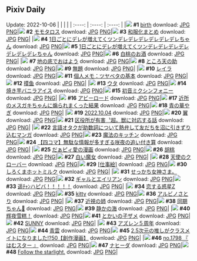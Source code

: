 ## Pixiv Daily
Update: 2022-10-06
|      |      |      |
| :----: | :----: | :----: |
|![](https://pixiv.microyu.workers.dev/c/240x480/img-master/img/2022/10/05/00/00/16/101691159_p0_master1200.jpg) **#1** [birth](https://www.pixiv.net/artworks/101691159) download: [JPG](https://pixiv.microyu.workers.dev/img-original/img/2022/10/05/00/00/16/101691159_p0.jpg) [PNG](https://pixiv.microyu.workers.dev/img-original/img/2022/10/05/00/00/16/101691159_p0.png)|![](https://pixiv.microyu.workers.dev/c/240x480/img-master/img/2022/10/04/00/06/42/101670639_p0_master1200.jpg) **#2** [モモタロス](https://www.pixiv.net/artworks/101670639) download: [JPG](https://pixiv.microyu.workers.dev/img-original/img/2022/10/04/00/06/42/101670639_p0.jpg) [PNG](https://pixiv.microyu.workers.dev/img-original/img/2022/10/04/00/06/42/101670639_p0.png)|![](https://pixiv.microyu.workers.dev/c/240x480/img-master/img/2022/10/04/00/00/31/101670376_p0_master1200.jpg) **#3** [和服化まとめ](https://www.pixiv.net/artworks/101670376) download: [JPG](https://pixiv.microyu.workers.dev/img-original/img/2022/10/04/00/00/31/101670376_p0.jpg) [PNG](https://pixiv.microyu.workers.dev/img-original/img/2022/10/04/00/00/31/101670376_p0.png)|
|![](https://pixiv.microyu.workers.dev/c/240x480/img-master/img/2022/10/04/00/00/17/101670324_p0_master1200.jpg) **#4** [1日ごとにデレが増えてくツンデレデレデレデレデレデレちゃん](https://www.pixiv.net/artworks/101670324) download: [JPG](https://pixiv.microyu.workers.dev/img-original/img/2022/10/04/00/00/17/101670324_p0.jpg) [PNG](https://pixiv.microyu.workers.dev/img-original/img/2022/10/04/00/00/17/101670324_p0.png)|![](https://pixiv.microyu.workers.dev/c/240x480/img-master/img/2022/10/05/00/00/22/101691203_p0_master1200.jpg) **#5** [1日ごとにデレが増えてくツンデレデレデレデレデレデレデレちゃん](https://www.pixiv.net/artworks/101691203) download: [JPG](https://pixiv.microyu.workers.dev/img-original/img/2022/10/05/00/00/22/101691203_p0.jpg) [PNG](https://pixiv.microyu.workers.dev/img-original/img/2022/10/05/00/00/22/101691203_p0.png)|![](https://pixiv.microyu.workers.dev/c/240x480/img-master/img/2022/10/05/00/00/19/101691186_p0_master1200.jpg) **#6** [白桃のお酒](https://www.pixiv.net/artworks/101691186) download: [JPG](https://pixiv.microyu.workers.dev/img-original/img/2022/10/05/00/00/19/101691186_p0.jpg) [PNG](https://pixiv.microyu.workers.dev/img-original/img/2022/10/05/00/00/19/101691186_p0.png)|
|![](https://pixiv.microyu.workers.dev/c/240x480/img-master/img/2022/10/05/07/30/01/101696832_p0_master1200.jpg) **#7** [地の底でおはよう](https://www.pixiv.net/artworks/101696832) download: [JPG](https://pixiv.microyu.workers.dev/img-original/img/2022/10/05/07/30/01/101696832_p0.jpg) [PNG](https://pixiv.microyu.workers.dev/img-original/img/2022/10/05/07/30/01/101696832_p0.png)|![](https://pixiv.microyu.workers.dev/c/240x480/img-master/img/2022/10/05/00/00/15/101691158_p0_master1200.jpg) **#8** [ところ天の助](https://www.pixiv.net/artworks/101691158) download: [JPG](https://pixiv.microyu.workers.dev/img-original/img/2022/10/05/00/00/15/101691158_p0.jpg) [PNG](https://pixiv.microyu.workers.dev/img-original/img/2022/10/05/00/00/15/101691158_p0.png)|![](https://pixiv.microyu.workers.dev/c/240x480/img-master/img/2022/10/04/06/54/16/101675502_p0_master1200.jpg) **#9** [無題](https://www.pixiv.net/artworks/101675502) download: [JPG](https://pixiv.microyu.workers.dev/img-original/img/2022/10/04/06/54/16/101675502_p0.jpg) [PNG](https://pixiv.microyu.workers.dev/img-original/img/2022/10/04/06/54/16/101675502_p0.png)|
|![](https://pixiv.microyu.workers.dev/c/240x480/img-master/img/2022/10/04/12/16/14/101678622_p0_master1200.jpg) **#10** [レイラ](https://www.pixiv.net/artworks/101678622) download: [JPG](https://pixiv.microyu.workers.dev/img-original/img/2022/10/04/12/16/14/101678622_p0.jpg) [PNG](https://pixiv.microyu.workers.dev/img-original/img/2022/10/04/12/16/14/101678622_p0.png)|![](https://pixiv.microyu.workers.dev/c/240x480/img-master/img/2022/10/05/08/00/06/101697099_p0_master1200.jpg) **#11** [個人メモ：ツヤベタの基本](https://www.pixiv.net/artworks/101697099) download: [JPG](https://pixiv.microyu.workers.dev/img-original/img/2022/10/05/08/00/06/101697099_p0.jpg) [PNG](https://pixiv.microyu.workers.dev/img-original/img/2022/10/05/08/00/06/101697099_p0.png)|![](https://pixiv.microyu.workers.dev/c/240x480/img-master/img/2022/10/04/05/18/00/101674771_p0_master1200.jpg) **#12** [摸鱼](https://www.pixiv.net/artworks/101674771) download: [JPG](https://pixiv.microyu.workers.dev/img-original/img/2022/10/04/05/18/00/101674771_p0.jpg) [PNG](https://pixiv.microyu.workers.dev/img-original/img/2022/10/04/05/18/00/101674771_p0.png)|
|![](https://pixiv.microyu.workers.dev/c/240x480/img-master/img/2022/10/04/00/00/02/101670234_p0_master1200.jpg) **#13** [ウタ](https://www.pixiv.net/artworks/101670234) download: [JPG](https://pixiv.microyu.workers.dev/img-original/img/2022/10/04/00/00/02/101670234_p0.jpg) [PNG](https://pixiv.microyu.workers.dev/img-original/img/2022/10/04/00/00/02/101670234_p0.png)|![](https://pixiv.microyu.workers.dev/c/240x480/img-master/img/2022/10/04/20/30/01/101685733_p0_master1200.jpg) **#14** [焼き芋バニラアイス](https://www.pixiv.net/artworks/101685733) download: [JPG](https://pixiv.microyu.workers.dev/img-original/img/2022/10/04/20/30/01/101685733_p0.jpg) [PNG](https://pixiv.microyu.workers.dev/img-original/img/2022/10/04/20/30/01/101685733_p0.png)|![](https://pixiv.microyu.workers.dev/c/240x480/img-master/img/2022/10/04/03/27/21/101673901_p0_master1200.jpg) **#15** [初音ミクシンフォニー](https://www.pixiv.net/artworks/101673901) download: [JPG](https://pixiv.microyu.workers.dev/img-original/img/2022/10/04/03/27/21/101673901_p0.jpg) [PNG](https://pixiv.microyu.workers.dev/img-original/img/2022/10/04/03/27/21/101673901_p0.png)|
|![](https://pixiv.microyu.workers.dev/c/240x480/img-master/img/2022/10/04/19/42/52/101684698_p0_master1200.jpg) **#16** [アビーロード](https://www.pixiv.net/artworks/101684698) download: [JPG](https://pixiv.microyu.workers.dev/img-original/img/2022/10/04/19/42/52/101684698_p0.jpg) [PNG](https://pixiv.microyu.workers.dev/img-original/img/2022/10/04/19/42/52/101684698_p0.png)|![](https://pixiv.microyu.workers.dev/c/240x480/img-master/img/2022/10/04/00/00/17/101670328_p0_master1200.jpg) **#17** [近所のメスガキちゃんに煽られまくった結果](https://www.pixiv.net/artworks/101670328) download: [JPG](https://pixiv.microyu.workers.dev/img-original/img/2022/10/04/00/00/17/101670328_p0.jpg) [PNG](https://pixiv.microyu.workers.dev/img-original/img/2022/10/04/00/00/17/101670328_p0.png)|![](https://pixiv.microyu.workers.dev/c/240x480/img-master/img/2022/10/05/09/45/03/101697956_p0_master1200.jpg) **#18** [青の華やぎ](https://www.pixiv.net/artworks/101697956) download: [JPG](https://pixiv.microyu.workers.dev/img-original/img/2022/10/05/09/45/03/101697956_p0.jpg) [PNG](https://pixiv.microyu.workers.dev/img-original/img/2022/10/05/09/45/03/101697956_p0.png)|
|![](https://pixiv.microyu.workers.dev/c/240x480/img-master/img/2022/10/04/15/15/35/101680676_p0_master1200.jpg) **#19** [2022.10.04](https://www.pixiv.net/artworks/101680676) download: [JPG](https://pixiv.microyu.workers.dev/img-original/img/2022/10/04/15/15/35/101680676_p0.jpg) [PNG](https://pixiv.microyu.workers.dev/img-original/img/2022/10/04/15/15/35/101680676_p0.png)|![](https://pixiv.microyu.workers.dev/c/240x480/img-master/img/2022/10/05/00/00/10/101691116_p0_master1200.jpg) **#20** [翼](https://www.pixiv.net/artworks/101691116) download: [JPG](https://pixiv.microyu.workers.dev/img-original/img/2022/10/05/00/00/10/101691116_p0.jpg) [PNG](https://pixiv.microyu.workers.dev/img-original/img/2022/10/05/00/00/10/101691116_p0.png)|![](https://pixiv.microyu.workers.dev/c/240x480/img-master/img/2022/10/04/06/58/38/101675534_p0_master1200.jpg) **#21** [区役所が有害〝超〟獣に対応する話](https://www.pixiv.net/artworks/101675534) download: [JPG](https://pixiv.microyu.workers.dev/img-original/img/2022/10/04/06/58/38/101675534_p0.jpg) [PNG](https://pixiv.microyu.workers.dev/img-original/img/2022/10/04/06/58/38/101675534_p0.png)|
|![](https://pixiv.microyu.workers.dev/c/240x480/img-master/img/2022/10/04/16/11/45/101681307_p0_master1200.jpg) **#22** [言語オタクが助数詞について熱弁して友だちを沼に引きずり込むマンガ](https://www.pixiv.net/artworks/101681307) download: [JPG](https://pixiv.microyu.workers.dev/img-original/img/2022/10/04/16/11/45/101681307_p0.jpg) [PNG](https://pixiv.microyu.workers.dev/img-original/img/2022/10/04/16/11/45/101681307_p0.png)|![](https://pixiv.microyu.workers.dev/c/240x480/img-master/img/2022/10/05/20/09/05/101706330_p0_master1200.jpg) **#23** [魔法のキッチン](https://www.pixiv.net/artworks/101706330) download: [JPG](https://pixiv.microyu.workers.dev/img-original/img/2022/10/05/20/09/05/101706330_p0.jpg) [PNG](https://pixiv.microyu.workers.dev/img-original/img/2022/10/05/20/09/05/101706330_p0.png)|![](https://pixiv.microyu.workers.dev/c/240x480/img-master/img/2022/10/04/19/12/30/101684148_p0_master1200.jpg) **#24** [【四コマ】無駄な情報が多すぎる咲夜の追い付き算](https://www.pixiv.net/artworks/101684148) download: [JPG](https://pixiv.microyu.workers.dev/img-original/img/2022/10/04/19/12/30/101684148_p0.jpg) [PNG](https://pixiv.microyu.workers.dev/img-original/img/2022/10/04/19/12/30/101684148_p0.png)|
|![](https://pixiv.microyu.workers.dev/c/240x480/img-master/img/2022/10/04/23/54/45/101690914_p0_master1200.jpg) **#25** [だぁピィ愛の漫画](https://www.pixiv.net/artworks/101690914) download: [JPG](https://pixiv.microyu.workers.dev/img-original/img/2022/10/04/23/54/45/101690914_p0.jpg) [PNG](https://pixiv.microyu.workers.dev/img-original/img/2022/10/04/23/54/45/101690914_p0.png)|![](https://pixiv.microyu.workers.dev/c/240x480/img-master/img/2022/10/05/18/30/01/101704199_p0_master1200.jpg) **#26** [胡桃](https://www.pixiv.net/artworks/101704199) download: [JPG](https://pixiv.microyu.workers.dev/img-original/img/2022/10/05/18/30/01/101704199_p0.jpg) [PNG](https://pixiv.microyu.workers.dev/img-original/img/2022/10/05/18/30/01/101704199_p0.png)|![](https://pixiv.microyu.workers.dev/c/240x480/img-master/img/2022/10/04/12/18/24/101678643_p0_master1200.jpg) **#27** [白い魔女](https://www.pixiv.net/artworks/101678643) download: [JPG](https://pixiv.microyu.workers.dev/img-original/img/2022/10/04/12/18/24/101678643_p0.jpg) [PNG](https://pixiv.microyu.workers.dev/img-original/img/2022/10/04/12/18/24/101678643_p0.png)|
|![](https://pixiv.microyu.workers.dev/c/240x480/img-master/img/2022/10/04/19/06/46/101684032_p0_master1200.jpg) **#28** [天使のクローバー](https://www.pixiv.net/artworks/101684032) download: [JPG](https://pixiv.microyu.workers.dev/img-original/img/2022/10/04/19/06/46/101684032_p0.jpg) [PNG](https://pixiv.microyu.workers.dev/img-original/img/2022/10/04/19/06/46/101684032_p0.png)|![](https://pixiv.microyu.workers.dev/c/240x480/img-master/img/2022/10/05/00/00/13/101691138_p0_master1200.jpg) **#29** [[仕事絵]](https://www.pixiv.net/artworks/101691138) download: [JPG](https://pixiv.microyu.workers.dev/img-original/img/2022/10/05/00/00/13/101691138_p0.jpg) [PNG](https://pixiv.microyu.workers.dev/img-original/img/2022/10/05/00/00/13/101691138_p0.png)|![](https://pixiv.microyu.workers.dev/c/240x480/img-master/img/2022/10/05/22/38/20/101710002_p0_master1200.jpg) **#30** [しろくまホットミルク](https://www.pixiv.net/artworks/101710002) download: [JPG](https://pixiv.microyu.workers.dev/img-original/img/2022/10/05/22/38/20/101710002_p0.jpg) [PNG](https://pixiv.microyu.workers.dev/img-original/img/2022/10/05/22/38/20/101710002_p0.png)|
|![](https://pixiv.microyu.workers.dev/c/240x480/img-master/img/2022/10/05/16/09/25/101702017_p0_master1200.jpg) **#31** [せっかち女神さま。](https://www.pixiv.net/artworks/101702017) download: [JPG](https://pixiv.microyu.workers.dev/img-original/img/2022/10/05/16/09/25/101702017_p0.jpg) [PNG](https://pixiv.microyu.workers.dev/img-original/img/2022/10/05/16/09/25/101702017_p0.png)|![](https://pixiv.microyu.workers.dev/c/240x480/img-master/img/2022/10/05/05/27/00/101695869_p0_master1200.jpg) **#32** [ギャルとエイリアン](https://www.pixiv.net/artworks/101695869) download: [JPG](https://pixiv.microyu.workers.dev/img-original/img/2022/10/05/05/27/00/101695869_p0.jpg) [PNG](https://pixiv.microyu.workers.dev/img-original/img/2022/10/05/05/27/00/101695869_p0.png)|![](https://pixiv.microyu.workers.dev/c/240x480/img-master/img/2022/10/05/00/03/39/101691411_p0_master1200.jpg) **#33** [遥ﾁｬﾝハピバ！！！！！](https://www.pixiv.net/artworks/101691411) download: [JPG](https://pixiv.microyu.workers.dev/img-original/img/2022/10/05/00/03/39/101691411_p0.jpg) [PNG](https://pixiv.microyu.workers.dev/img-original/img/2022/10/05/00/03/39/101691411_p0.png)|
|![](https://pixiv.microyu.workers.dev/c/240x480/img-master/img/2022/10/04/00/00/38/101670388_p0_master1200.jpg) **#34** [恋する惑星Z](https://www.pixiv.net/artworks/101670388) download: [JPG](https://pixiv.microyu.workers.dev/img-original/img/2022/10/04/00/00/38/101670388_p0.jpg) [PNG](https://pixiv.microyu.workers.dev/img-original/img/2022/10/04/00/00/38/101670388_p0.png)|![](https://pixiv.microyu.workers.dev/c/240x480/img-master/img/2022/10/04/16/33/01/101681554_p0_master1200.jpg) **#35** [kitty](https://www.pixiv.net/artworks/101681554) download: [JPG](https://pixiv.microyu.workers.dev/img-original/img/2022/10/04/16/33/01/101681554_p0.jpg) [PNG](https://pixiv.microyu.workers.dev/img-original/img/2022/10/04/16/33/01/101681554_p0.png)|![](https://pixiv.microyu.workers.dev/c/240x480/img-master/img/2022/10/04/00/09/13/101670718_p0_master1200.jpg) **#36** [アルビノさとり](https://www.pixiv.net/artworks/101670718) download: [JPG](https://pixiv.microyu.workers.dev/img-original/img/2022/10/04/00/09/13/101670718_p0.jpg) [PNG](https://pixiv.microyu.workers.dev/img-original/img/2022/10/04/00/09/13/101670718_p0.png)|
|![](https://pixiv.microyu.workers.dev/c/240x480/img-master/img/2022/10/05/00/03/45/101691416_p0_master1200.jpg) **#37** [近視の姉](https://www.pixiv.net/artworks/101691416) download: [JPG](https://pixiv.microyu.workers.dev/img-original/img/2022/10/05/00/03/45/101691416_p0.jpg) [PNG](https://pixiv.microyu.workers.dev/img-original/img/2022/10/05/00/03/45/101691416_p0.png)|![](https://pixiv.microyu.workers.dev/c/240x480/img-master/img/2022/10/05/00/04/58/101691468_p0_master1200.jpg) **#38** [同期ちゃん👣](https://www.pixiv.net/artworks/101691468) download: [JPG](https://pixiv.microyu.workers.dev/img-original/img/2022/10/05/00/04/58/101691468_p0.jpg) [PNG](https://pixiv.microyu.workers.dev/img-original/img/2022/10/05/00/04/58/101691468_p0.png)|![](https://pixiv.microyu.workers.dev/c/240x480/img-master/img/2022/10/04/00/00/11/101670290_p0_master1200.jpg) **#39** [静かの海](https://www.pixiv.net/artworks/101670290) download: [JPG](https://pixiv.microyu.workers.dev/img-original/img/2022/10/04/00/00/11/101670290_p0.jpg) [PNG](https://pixiv.microyu.workers.dev/img-original/img/2022/10/04/00/00/11/101670290_p0.png)|
|![](https://pixiv.microyu.workers.dev/c/240x480/img-master/img/2022/10/04/18/52/26/101683777_p0_master1200.jpg) **#40** [辉夜雪糕！](https://www.pixiv.net/artworks/101683777) download: [JPG](https://pixiv.microyu.workers.dev/img-original/img/2022/10/04/18/52/26/101683777_p0.jpg) [PNG](https://pixiv.microyu.workers.dev/img-original/img/2022/10/04/18/52/26/101683777_p0.png)|![](https://pixiv.microyu.workers.dev/c/240x480/img-master/img/2022/10/04/23/56/27/101690951_p0_master1200.jpg) **#41** [とかいの子ザメ](https://www.pixiv.net/artworks/101690951) download: [JPG](https://pixiv.microyu.workers.dev/img-original/img/2022/10/04/23/56/27/101690951_p0.jpg) [PNG](https://pixiv.microyu.workers.dev/img-original/img/2022/10/04/23/56/27/101690951_p0.png)|![](https://pixiv.microyu.workers.dev/c/240x480/img-master/img/2022/10/04/12/40/43/101678913_p0_master1200.jpg) **#42** [SUNNY](https://www.pixiv.net/artworks/101678913) download: [JPG](https://pixiv.microyu.workers.dev/img-original/img/2022/10/04/12/40/43/101678913_p0.jpg) [PNG](https://pixiv.microyu.workers.dev/img-original/img/2022/10/04/12/40/43/101678913_p0.png)|
|![](https://pixiv.microyu.workers.dev/c/240x480/img-master/img/2022/10/05/00/45/23/101692568_p0_master1200.jpg) **#43** [アズレン５周年](https://www.pixiv.net/artworks/101692568) download: [JPG](https://pixiv.microyu.workers.dev/img-original/img/2022/10/05/00/45/23/101692568_p0.jpg) [PNG](https://pixiv.microyu.workers.dev/img-original/img/2022/10/05/00/45/23/101692568_p0.png)|![](https://pixiv.microyu.workers.dev/c/240x480/img-master/img/2022/10/04/00/00/07/101670264_p0_master1200.jpg) **#44** [青雲](https://www.pixiv.net/artworks/101670264) download: [JPG](https://pixiv.microyu.workers.dev/img-original/img/2022/10/04/00/00/07/101670264_p0.jpg) [PNG](https://pixiv.microyu.workers.dev/img-original/img/2022/10/04/00/00/07/101670264_p0.png)|![](https://pixiv.microyu.workers.dev/c/240x480/img-master/img/2022/10/05/00/00/57/101691294_p0_master1200.jpg) **#45** [2.5次元の推しがクラスメイトになりました!?50【創作漫画】](https://www.pixiv.net/artworks/101691294) download: [JPG](https://pixiv.microyu.workers.dev/img-original/img/2022/10/05/00/00/57/101691294_p0.jpg) [PNG](https://pixiv.microyu.workers.dev/img-original/img/2022/10/05/00/00/57/101691294_p0.png)|
|![](https://pixiv.microyu.workers.dev/c/240x480/img-master/img/2022/10/04/00/03/51/101670548_p0_master1200.jpg) **#46** [no.1798 『 はむスター 』](https://www.pixiv.net/artworks/101670548) download: [JPG](https://pixiv.microyu.workers.dev/img-original/img/2022/10/04/00/03/51/101670548_p0.jpg) [PNG](https://pixiv.microyu.workers.dev/img-original/img/2022/10/04/00/03/51/101670548_p0.png)|![](https://pixiv.microyu.workers.dev/c/240x480/img-master/img/2022/10/04/21/04/13/101686613_p0_master1200.jpg) **#47** [ナヒーダ](https://www.pixiv.net/artworks/101686613) download: [JPG](https://pixiv.microyu.workers.dev/img-original/img/2022/10/04/21/04/13/101686613_p0.jpg) [PNG](https://pixiv.microyu.workers.dev/img-original/img/2022/10/04/21/04/13/101686613_p0.png)|![](https://pixiv.microyu.workers.dev/c/240x480/img-master/img/2022/10/04/19/53/05/101684897_p0_master1200.jpg) **#48** [Follow the starlight.](https://www.pixiv.net/artworks/101684897) download: [JPG](https://pixiv.microyu.workers.dev/img-original/img/2022/10/04/19/53/05/101684897_p0.jpg) [PNG](https://pixiv.microyu.workers.dev/img-original/img/2022/10/04/19/53/05/101684897_p0.png)|
